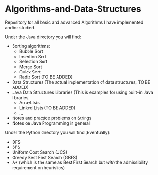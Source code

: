 # Algorithms-and-Data-Structures
Repository for all basic and advanced Algorithms I have implemented and/or studied.

Under the Java directory you will find:
- Sorting algorithms:
  - Bubble Sort
  - Insertion Sort
  - Selection Sort
  - Merge Sort
  - Quick Sort
  - Radix Sort (TO BE ADDED)
- Data Structures (The actual implementation of data structures, TO BE ADDED)
- Java Data Structures Libraries  (This is examples for using built-in Java libraries)
  - ArrayLists
  - Linked Lists (TO BE ADDED)
  - ...
- Notes and practice problems on Strings
- Notes on Java Programming in general

Under the Python directory you will find (Eventually):
- DFS
- BFS
- Uniform Cost Search (UCS)
- Greedy Best First Search (GBFS)
- A* (which is the same as Best First Search but *with* the admissibility requirement on heuristics)
